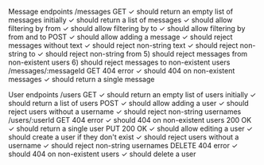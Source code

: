   Message endpoints
    /messages
      GET
        ✓ should return an empty list of messages initially
        ✓ should return a list of messages
        ✓ should allow filtering by from
        ✓ should allow filtering by to
        ✓ should allow filtering by from and to
      POST
        ✓ should allow adding a message
        ✓ should reject messages without text
        ✓ should reject non-string text
        ✓ should reject non-string to
        ✓ should reject non-string from
        5) should reject messages from non-existent users
        6) should reject messages to non-existent users
    /messages/:messageId
      GET
404 error
        ✓ should 404 on non-existent messages
        ✓ should return a single message

  User endpoints
    /users
      GET
        ✓ should return an empty list of users initially
        ✓ should return a list of users
      POST
        ✓ should allow adding a user
        ✓ should reject users without a username
        ✓ should reject non-string usernames
    /users/:userId
      GET
404 error
        ✓ should 404 on non-existent users
200 OK
        ✓ should return a single user
      PUT
200 OK
        ✓ should allow editing a user
        ✓ should create a user if they don't exist
        ✓ should reject users without a username
        ✓ should reject non-string usernames
      DELETE
404 error
        ✓ should 404 on non-existent users
        ✓ should delete a user
